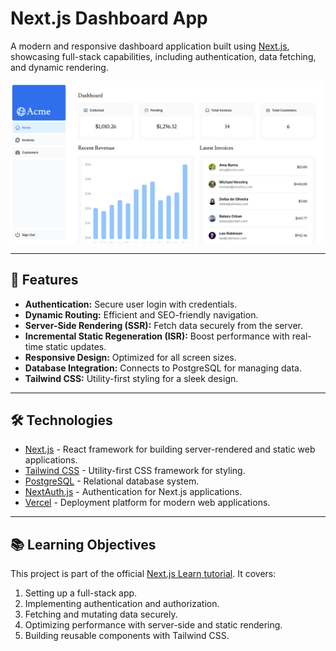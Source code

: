 # Next.js Dashboard App

A modern and responsive dashboard application built using [Next.js](https://nextjs.org/), showcasing full-stack capabilities, including authentication, data fetching, and dynamic rendering.

![Dashboard Preview](./public/dashboard-preview.png)

---

## 🚀 Features

- **Authentication:** Secure user login with credentials.
- **Dynamic Routing:** Efficient and SEO-friendly navigation.
- **Server-Side Rendering (SSR):** Fetch data securely from the server.
- **Incremental Static Regeneration (ISR):** Boost performance with real-time static updates.
- **Responsive Design:** Optimized for all screen sizes.
- **Database Integration:** Connects to PostgreSQL for managing data.
- **Tailwind CSS:** Utility-first styling for a sleek design.

---

## 🛠️ Technologies

- [Next.js](https://nextjs.org/) - React framework for building server-rendered and static web applications.
- [Tailwind CSS](https://tailwindcss.com/) - Utility-first CSS framework for styling.
- [PostgreSQL](https://www.postgresql.org/) - Relational database system.
- [NextAuth.js](https://next-auth.js.org/) - Authentication for Next.js applications.
- [Vercel](https://vercel.com/) - Deployment platform for modern web applications.

---

## 📚 Learning Objectives

This project is part of the official [Next.js Learn tutorial](https://nextjs.org/learn/dashboard-app). It covers:

1. Setting up a full-stack app.
2. Implementing authentication and authorization.
3. Fetching and mutating data securely.
4. Optimizing performance with server-side and static rendering.
5. Building reusable components with Tailwind CSS.
